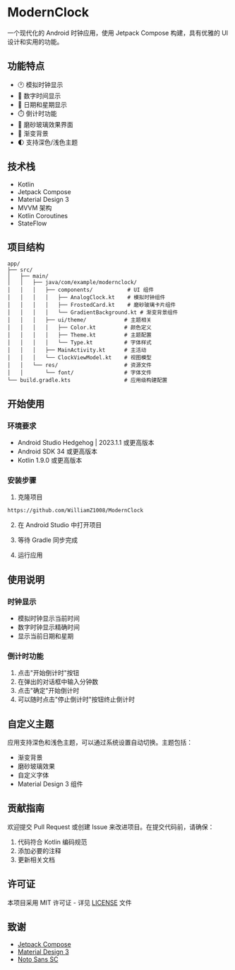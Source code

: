 # ModernClock

一个现代化的 Android 时钟应用，使用 Jetpack Compose 构建，具有优雅的 UI 设计和实用的功能。

## 功能特点

- 🕐 模拟时钟显示
- 📱 数字时间显示
- 📅 日期和星期显示
- ⏱️ 倒计时功能
- 🎨 磨砂玻璃效果界面
- 🌈 渐变背景
- 🌓 支持深色/浅色主题

## 技术栈

- Kotlin
- Jetpack Compose
- Material Design 3
- MVVM 架构
- Kotlin Coroutines
- StateFlow

## 项目结构

```
app/
├── src/
│   ├── main/
│   │   ├── java/com/example/modernclock/
│   │   │   ├── components/           # UI 组件
│   │   │   │   ├── AnalogClock.kt    # 模拟时钟组件
│   │   │   │   ├── FrostedCard.kt    # 磨砂玻璃卡片组件
│   │   │   │   └── GradientBackground.kt # 渐变背景组件
│   │   │   ├── ui/theme/            # 主题相关
│   │   │   │   ├── Color.kt         # 颜色定义
│   │   │   │   ├── Theme.kt         # 主题配置
│   │   │   │   └── Type.kt          # 字体样式
│   │   │   ├── MainActivity.kt      # 主活动
│   │   │   └── ClockViewModel.kt    # 视图模型
│   │   └── res/                     # 资源文件
│   │       └── font/                # 字体文件
└── build.gradle.kts                 # 应用级构建配置
```

## 开始使用

### 环境要求

- Android Studio Hedgehog | 2023.1.1 或更高版本
- Android SDK 34 或更高版本
- Kotlin 1.9.0 或更高版本

### 安装步骤

1. 克隆项目
```bash
https://github.com/WilliamZ1008/ModernClock
```

2. 在 Android Studio 中打开项目

3. 等待 Gradle 同步完成

4. 运行应用

## 使用说明

### 时钟显示
- 模拟时钟显示当前时间
- 数字时钟显示精确时间
- 显示当前日期和星期

### 倒计时功能
1. 点击"开始倒计时"按钮
2. 在弹出的对话框中输入分钟数
3. 点击"确定"开始倒计时
4. 可以随时点击"停止倒计时"按钮终止倒计时

## 自定义主题

应用支持深色和浅色主题，可以通过系统设置自动切换。主题包括：

- 渐变背景
- 磨砂玻璃效果
- 自定义字体
- Material Design 3 组件

## 贡献指南

欢迎提交 Pull Request 或创建 Issue 来改进项目。在提交代码前，请确保：

1. 代码符合 Kotlin 编码规范
2. 添加必要的注释
3. 更新相关文档

## 许可证

本项目采用 MIT 许可证 - 详见 [LICENSE](LICENSE) 文件

## 致谢

- [Jetpack Compose](https://developer.android.com/jetpack/compose)
- [Material Design 3](https://m3.material.io/)
- [Noto Sans SC](https://fonts.google.com/noto/specimen/Noto+Sans+SC) 